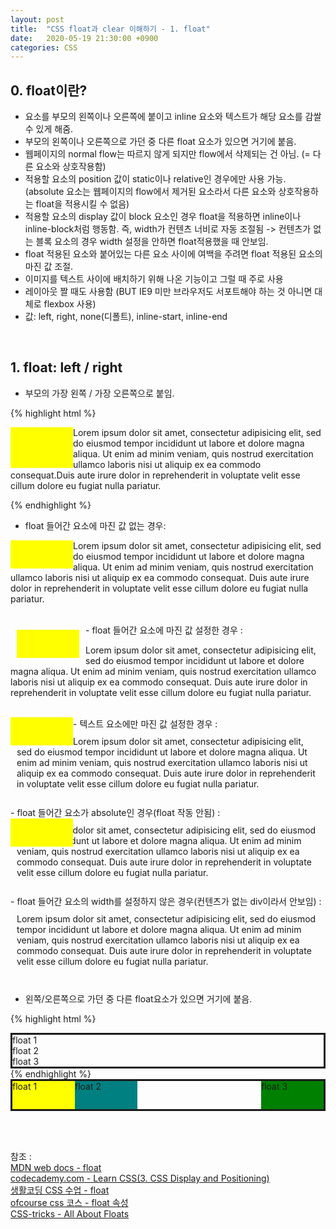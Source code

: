 ```yaml
---
layout: post
title:  "CSS float과 clear 이해하기 - 1. float"
date:   2020-05-19 21:30:00 +0900
categories: CSS
---
```


## 0. float이란?
- 요소를 부모의 왼쪽이나 오른쪽에 붙이고 inline 요소와 텍스트가 해당 요소를 감쌀 수 있게 해줌.
- 부모의 왼쪽이나 오른쪽으로 가던 중 다른 float 요소가 있으면 거기에 붙음. 
- 웹페이지의 normal flow는 따르지 않게 되지만 flow에서 삭제되는 건 아님. (= 다른 요소와 상호작용함)   
- 적용할 요소의 position 값이 static이나 relative인 경우에만 사용 가능. (absolute 요소는 웹페이지의 flow에서 제거된 요소라서 다른 요소와 상호작용하는 float을 적용시킬 수 없음)
- 적용할 요소의 display 값이 block 요소인 경우 float을 적용하면 inline이나 inline-block처럼 행동함. 즉, width가 컨텐츠 너비로 자동 조절됨 -> 컨텐츠가 없는 블록 요소의 경우 width 설정을 안하면 float적용했을 때 안보임.
- float 적용된 요소와 붙어있는 다른 요소 사이에 여백을 주려면 float 적용된 요소의 마진 값 조절.  
- 이미지를 텍스트 사이에 배치하기 위해 나온 기능이고 그럴 때 주로 사용
- 레이아웃 짤 때도 사용함 (BUT IE9 미만 브라우저도 서포트해야 하는 것 아니면 대체로 flexbox 사용)
- 값: left, right, none(디폴트), inline-start, inline-end

<br/>

## 1. float: left / right
- 부모의 가장 왼쪽 / 가장 오른쪽으로 붙임. 

{% highlight html %}
<head>
<style>
.box {
        background-color: yellow;
        width: 100px;
        height: 65px;
        float: left;
    }
</style>
</head>
<body>

<div class="box"></div>
<p>Lorem ipsum dolor sit amet, consectetur adipisicing elit, sed do 
eiusmod tempor incididunt ut labore et dolore magna aliqua. Ut enim ad 
minim veniam, quis nostrud exercitation ullamco laboris nisi ut aliquip 
ex ea commodo consequat.Duis aute irure dolor in reprehenderit in voluptate 
velit esse cillum dolore eu fugiat nulla pariatur.</p>
</body>
{% endhighlight %}

- float 들어간 요소에 마진 값 없는 경우:

<div style="background-color: yellow; width: 100px; height: 45px; float: left;"></div><p>Lorem ipsum dolor sit amet, consectetur adipisicing elit, sed do eiusmod tempor incididunt ut labore et dolore magna aliqua. Ut enim ad minim veniam, quis nostrud exercitation ullamco laboris nisi ut aliquip ex ea commodo consequat. Duis aute irure dolor in reprehenderit in voluptate velit esse cillum dolore eu fugiat nulla pariatur.</p>

<br/>
- float 들어간 요소에 마진 값 설정한 경우 :
 
<div style="background-color: yellow; width: 100px; height: 45px; float: left; margin: 10px;"></div><p>Lorem ipsum dolor sit amet, consectetur adipisicing elit, sed do eiusmod tempor incididunt ut labore et dolore magna aliqua. Ut enim ad minim veniam, quis nostrud exercitation ullamco laboris nisi ut aliquip ex ea commodo consequat. Duis aute irure dolor in reprehenderit in voluptate velit esse cillum dolore eu fugiat nulla pariatur.</p>

<br/>
- 텍스트 요소에만 마진 값 설정한 경우 :
 
<div style="background-color: yellow; width: 100px; height: 45px; float: left;"></div><p style="margin: 10px;">Lorem ipsum dolor sit amet, consectetur adipisicing elit, sed do eiusmod tempor incididunt ut labore et dolore magna aliqua. Ut enim ad minim veniam, quis nostrud exercitation ullamco laboris nisi ut aliquip ex ea commodo consequat. Duis aute irure dolor in reprehenderit in voluptate velit esse cillum dolore eu fugiat nulla pariatur.</p>

<br/>
- float 들어간 요소가 absolute인 경우(float 작동 안됨) :
 
<div style="background-color: yellow; width: 100px; height: 45px; position: absolute; float: left;"></div><p style="margin: 10px;">Lorem ipsum dolor sit amet, consectetur adipisicing elit, sed do eiusmod tempor incididunt ut labore et dolore magna aliqua. Ut enim ad minim veniam, quis nostrud exercitation ullamco laboris nisi ut aliquip ex ea commodo consequat. Duis aute irure dolor in reprehenderit in voluptate velit esse cillum dolore eu fugiat nulla pariatur.</p>

<br/>
- float 들어간 요소의 width를 설정하지 않은 경우(컨텐츠가 없는 div이라서 안보임) :
 
<div style="background-color: yellow; float: left;"></div><p style="margin: 10px;">Lorem ipsum dolor sit amet, consectetur adipisicing elit, sed do eiusmod tempor incididunt ut labore et dolore magna aliqua. Ut enim ad minim veniam, quis nostrud exercitation ullamco laboris nisi ut aliquip ex ea commodo consequat. Duis aute irure dolor in reprehenderit in voluptate velit esse cillum dolore eu fugiat nulla pariatur.</p>

<br/>

- 왼쪽/오른쪽으로 가던 중 다른 float요소가 있으면 거기에 붙음.

{% highlight html %}
<head>
<style>
.parent {
    border: solid; 
    overflow: auto;
}

.float1{
    background-color: yellow; 
    width: 100px; 
    height: 45px; 
    float: left;
}

.float2 {
    background-color: teal; 
    width: 100px; 
    height: 45px; 
    float: left;
}

.float3 {
    background-color: green; 
    width: 100px; 
    height: 45px; 
    float: right;
}

</style>
</head>

<body>
<div class="parent">
<div class="float1">float 1</div>
<div class="float2">float 2</div>
<div class="float3">float 3</div>
</div>
</body>
{% endhighlight %}

<div style="border: solid; overflow: auto;"><div style="background-color: yellow; width: 100px; height: 45px; float: left;">float 1</div><div style="background-color: teal; width: 100px; height: 45px; float: left;">float 2</div><div style="background-color: green; width: 100px; height: 45px; float: right;">float 3</div></div>


<br/><br/>

참조 :<br/>
[MDN web docs - float](https://developer.mozilla.org/en-US/docs/Web/CSS/float)<br/>
[codecademy.com - Learn CSS(3. CSS Display and Positioning)](https://www.codecademy.com/learn/learn-css)<br/>
[생활코딩 CSS 수업 - float](https://opentutorials.org/course/2418/13527)<br/>
[ofcourse css 코스 - float 속성](https://ofcourse.kr/css-course/float-%EC%86%8D%EC%84%B1)<br/>
[CSS-tricks - All About Floats](https://css-tricks.com/all-about-floats/)<br/>
